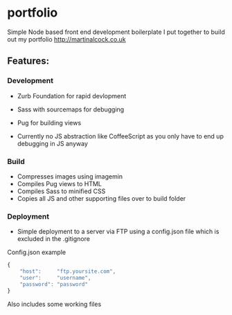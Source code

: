 # portfolio
Simple Node based front end development boilerplate I put together to build out my portfolio http://martinalcock.co.uk

## Features:
### Development

* Zurb Foundation for rapid devlopment
* Sass with sourcemaps for debugging
* Pug for building views

* Currently no JS abstraction like CoffeeScript as you only have to end up debugging in JS anyway

### Build
* Compresses images using imagemin
* Compiles Pug views to HTML
* Compiles Sass to minified CSS
* Copies all JS and other supporting files over to build folder

### Deployment
* Simple deployment to a server via FTP using a config.json file which is excluded in the .gitignore

Config.json example

```javascript
{
    "host":     "ftp.yoursite.com",
    "user":     "username",
    "password": "password"
}
```

Also includes some working files 